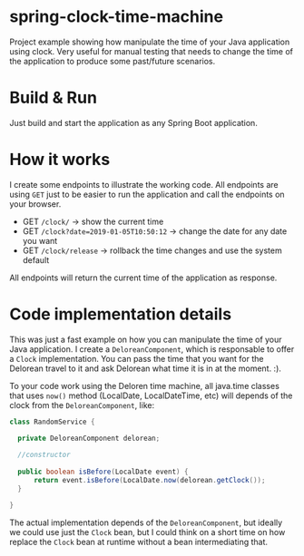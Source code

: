 # spring-clock-time-machine

Project example showing how manipulate the time of your Java application using clock. Very useful for manual testing that needs to change the time of the application to produce some past/future scenarios.

# Build & Run

Just build and start the application as any Spring Boot application.

# How it works

I create some endpoints to illustrate the working code. All endpoints are using `GET` just to be easier to run the application and call the endpoints on your browser.

 - GET `/clock/` -> show the current time
 - GET `/clock?date=2019-01-05T10:50:12` -> change the date for any date you want
 - GET `/clock/release` -> rollback the time changes and use the system default
 
 All endpoints will return the current time of the application as response.

 # Code implementation details

 This was just a fast example on how you can manipulate the time of your Java application. I create a `DeloreanComponent`, which is responsable to offer a `Clock` implementation. You can pass the time that you want for the Delorean travel to it and ask Delorean what time it is in at the moment. :).
 
 To your code work using the Deloren time machine, all java.time classes that uses `now()` method (LocalDate, LocalDateTime, etc) will depends of the clock from the `DeloreanComponent`, like:
 
 ```java
 class RandomService {
 
   private DeloreanComponent delorean;
   
   //constructor
   
   public boolean isBefore(LocalDate event) {
       return event.isBefore(LocalDate.now(delorean.getClock());
   }
 
 }
```

The actual implementation depends of the `DeloreanComponent`, but ideally we could use just the `Clock` bean, but I could think on a short time on how replace the `Clock` bean at runtime without a bean intermediating that.
